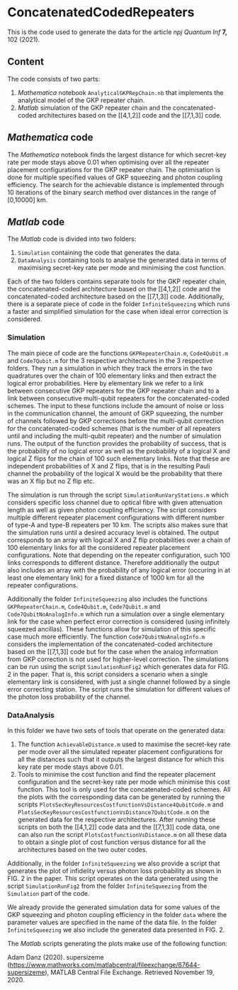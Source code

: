 # ConcatenatedCodedRepeaters

This is the code used to generate the data for the article *npj Quantum Inf* **7,** 102 (2021).

## Content
The code consists of two parts:

1. *Mathematica* notebook `AnalyticalGKPRepChain.nb` that implements the analytical model of the GKP repeater chain.
2.  *Matlab* simulation of the GKP repeater chain and the concatenated-coded architectures based on the [[4,1,2]] code and the [[7,1,3]] code.

## *Mathematica* code

The *Mathematica* notebook finds the largest distance for which secret-key rate per mode stays above 0.01 when optimising over all the repeater placement configurations for the GKP repeater chain. The optimisation is done for multiple specified values of GKP squeezing and photon coupling efficiency. The search for the achievable distance is implemented through 10 iterations of the binary search method over distances in the range of [0,10000] km.

## *Matlab* code

The *Matlab* code is divided into two folders:

1. `Simulation` containing the code that generates the data.
2.  `DataAnalysis` containing tools to analyse the generated data in terms of maximising secret-key rate per mode and minimising the cost function.

Each of the two folders contains separate tools for the GKP repeater chain, the concatenated-coded architecture based on the [[4,1,2]] code and the concatenated-coded architecture based on the [[7,1,3]] code. Additionally, there is a separate piece of code in the folder `InfiniteSqueezing` which runs a faster and simplified simulation for the case when ideal error correction is considered.

### Simulation

The main piece of code are the functions `GKPRepeaterChain.m`, `Code4Qubit.m` and `Code7Qubit.m` for the 3 respective architectures in the 3 respective folders. They run a simulation in which they track the errors in the two quadratures over the chain of 100 elementary links and then extract the logical error probabilities. Here by elementary link we refer to a link between consecutive GKP repeaters for the GKP repeater chain and to a link between consecutive multi-qubit repeaters for the concatenated-coded schemes. The input to these functions include the amount of noise or loss in the communication channel, the amount of GKP squeezing, the number of channels followed by GKP corrections before the multi-qubit correction for the concatenated-coded schemes (that is the number of all repeaters until and including the multi-qubit repeater) and the number of simulation runs. The output of the function provides the probability of success, that is the probability of no logical error as well as the probability of a logical X and logical Z flips for the chain of 100 such elementary links. Note that these are independent probabilities of X and Z flips, that is in the resulting Pauli channel the probability of the logical X would be the probability that there was an X flip but no Z flip etc.

The simulation is run through the script `SimulationRunVaryStations.m` which considers specific loss channel due to optical fibre with given attenuation length as well as given photon coupling efficiency. The script considers multiple different repeater placement configurations with different number of type-A and type-B repeaters per 10 km. The scripts also makes sure that the simulation runs until a desired accuracy level is obtained. The output corresponds to an array with logical X and Z flip probabilities over a chain of 100 elementary links for all the considered repeater placement configurations. Note that depending on the repeater configuration, such 100 links corresponds to different distance. Therefore additionally the output also includes an array with the probability of any logical error (occuring in at least one elementary link) for a fixed distance of 1000 km for all the repeater configurations.

Additionally the folder `InfiniteSqueezing` also includes the functions `GKPRepeaterChain.m`, `Code4Qubit.m`, `Code7Qubit.m` and `Code7QubitNoAnalogInfo.m` which run a simulation over a single elementary link for the case when perfect error correction is considered (using infinitely squeezed ancillas). These functions allow for simulation of this specific case much more efficiently. The function `Code7QubitNoAnalogInfo.m` considers the implementation of the concatenated-coded architecture based on the [[7,1,3]] code but for the case when the analog information from GKP correction is not used for higher-level correction. The simulations can be run using the script `SimulationRunFig2` which generates data for FIG. 2 in the paper. That is, this script considers a scenario when a single elementary link is considered, with just a single channel followed by a single error correcting station. The script runs the simulation for different values of the photon loss probability of the channel. 


### DataAnalysis

In this folder we have two sets of tools that operate on the generated data:

1. The function `AchievableDistance.m` used to maximise the secret-key rate per mode over all the simulated repeater placement configurations for all the distances such that it outputs the largest distance for which this key rate per mode stays above 0.01.
2. Tools to minimise the cost function and find the repeater placement configuration and the secret-key rate per mode which minimise this cost function. This tool is only used for the concatenated-coded schemes. All the plots with the corresponding data can be generated by running the scripts `PlotsSecKeyResourcesCostfunctionVsDistance4QubitCode.m` and `PlotsSecKeyResourcesCostfunctionVsDistance7QubitCode.m` on the generated data for the respective architectures. After running these scripts on both the [[4,1,2]] code data and the [[7,1,3]] code data, one can also run the script `PlotsCostfunctionVsDistance.m` on all these data to obtain a single plot of cost function versus distance for all the architectures based on the two outer codes.

Additionally, in the folder `InfiniteSqueezing` we also provide a script that generates the plot of infidelity versus photon loss probability as shown in FIG. 2 in the paper. This script operates on the data generated using the script `SimulationRunFig2` from the folder `InfiniteSqueezing` from the `Simulation` part of the code.

We already provide the generated simulation data for some values of the GKP squeezing and photon coupling efficiency in the folder `data` where the parameter values are specified in the name of the data file. In the folder `InfiniteSqueezing` we also include the generated data presented in FIG. 2.

The *Matlab* scripts generating the plots make use of the following function:

Adam Danz (2020). supersizeme (https://www.mathworks.com/matlabcentral/fileexchange/67644-supersizeme), MATLAB Central File Exchange. Retrieved November 19, 2020.
 